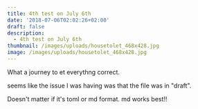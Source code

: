 ```yaml
---
title: 4th test on July 6th
date: '2018-07-06T02:02:26+02:00'
draft: false
description:
  - 4th test on July 6th
thumbnail: /images/uploads/housetolet_468x428.jpg
image: /images/uploads/housetolet_468x428.jpg
---
```

What a journey to et everythng correct.

seems like the issue I was having was that the file was in "draft".

Doesn't matter if it's toml or md format. md works best!!

